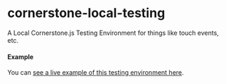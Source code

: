 # cornerstone-local-testing
A Local Cornerstone.js Testing Environment for things like touch events, etc. 

#### Example

You can [see a live example of this testing environment here](https://rawgit.com/Rionmonster/cornerstone-local-testing/072a1102ee2efba1aeb7fa7be7245b0e8c6e3b8e/Examples/Index.html).
